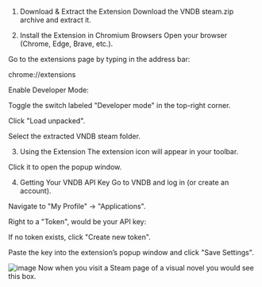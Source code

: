 1. Download & Extract the Extension
Download the VNDB steam.zip archive and extract it.

2. Install the Extension in Chromium Browsers
Open your browser (Chrome, Edge, Brave, etc.).

Go to the extensions page by typing in the address bar:

chrome://extensions

Enable Developer Mode:

Toggle the switch labeled "Developer mode" in the top-right corner.

Click "Load unpacked".

Select the extracted VNDB steam folder.

3. Using the Extension
The extension icon will appear in your toolbar.

Click it to open the popup window.

4. Getting Your VNDB API Key
Go to VNDB and log in (or create an account).

Navigate to "My Profile" → "Applications".

Right to a "Token", would be your API key:

If no token exists, click "Create new token".

Paste the key into the extension’s popup window and click "Save Settings". 

![image](https://github.com/user-attachments/assets/04d4eb79-8502-4e10-8429-0337aa38d54b)
Now when you visit a Steam page of a visual novel you would see this box.

